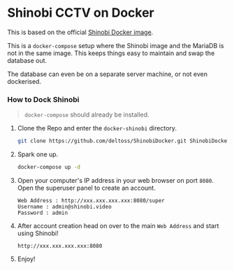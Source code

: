 # Shinobi CCTV on Docker

This is based on the official [Shinobi Docker image](https://gitlab.com/Shinobi-Systems/ShinobiDocker).

This is a `docker-compose` setup where the Shinobi image and the MariaDB is not in the same image. This keeps things easy to maintain and swap the database out.

The database can even be on a separate server machine, or not even dockerised.

### How to Dock Shinobi

>  `docker-compose` should already be installed.

1. Clone the Repo and enter the `docker-shinobi` directory.
    ```bash
    git clone https://github.com/deltoss/ShinobiDocker.git ShinobiDocker && cd ShinobiDocker
    ```

2. Spark one up.
    ```bash
    docker-compose up -d
    ```

3. Open your computer's IP address in your web browser on port `8080`. Open the superuser panel to create an account.
    ```
    Web Address : http://xxx.xxx.xxx.xxx:8080/super
    Username : admin@shinobi.video
    Password : admin
    ```

4. After account creation head on over to the main `Web Address` and start using Shinobi!
    ```
    http://xxx.xxx.xxx.xxx:8080
    ```

5. Enjoy!
